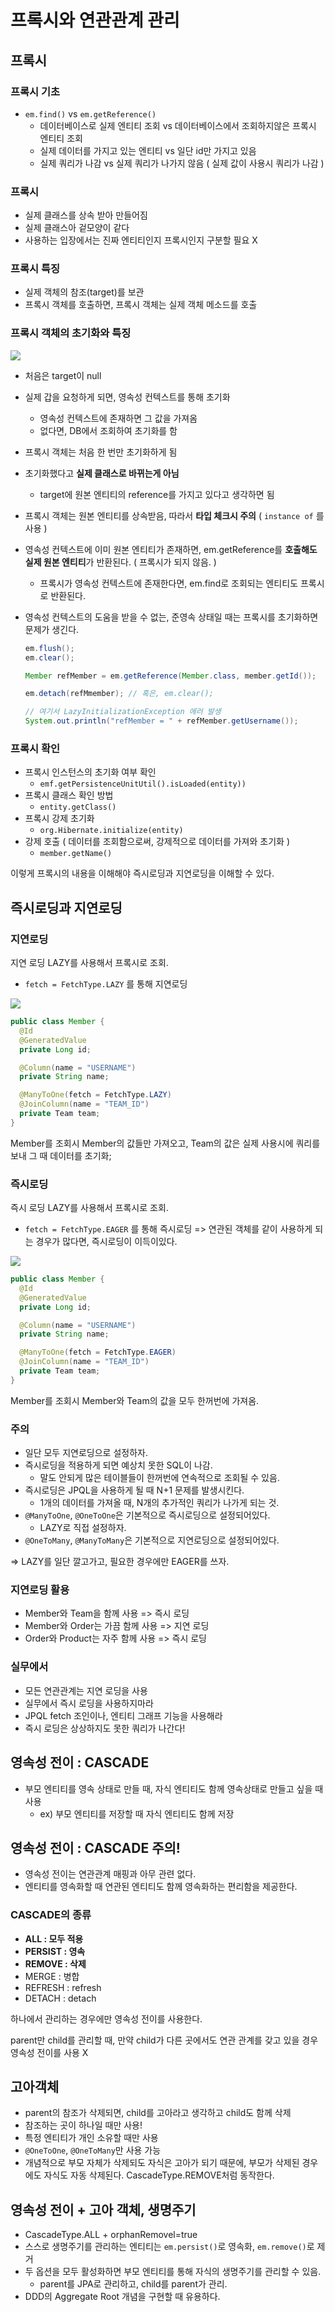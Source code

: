 # 프록시와 연관관계 관리

## 프록시

### 프록시 기초

- `em.find()` vs `em.getReference()`
  - 데이터베이스로 실제 엔티티 조회 vs 데이터베이스에서 조회하지않은 프록시 엔티티 조회
  - 실제 데이터를 가지고 있는 엔티티 vs 일단 id만 가지고 있음
  - 실제 쿼리가 나감 vs 실제 쿼리가 나가지 않음 ( 실제 값이 사용시 쿼리가 나감 )

### 프록시

- 실제 클래스를 상속 받아 만들어짐
- 실제 클래스아 겉모양이 같다
- 사용하는 입장에서는 진짜 엔티티인지 프록시인지 구분할 필요 X

### 프록시 특징

- 실제 객체의 참조(target)를 보관
- 프록시 객체를 호출하면, 프록시 객체는 실제 객체 메소드를 호출

### 프록시 객체의 초기화와 특징

![](img_김성일/1.png)

- 처음은 target이 null
- 실제 갑을 요청하게 되면, 영속성 컨텍스트를 통해 초기화
  - 영속성 컨텍스트에 존재하면 그 값을 가져옴
  - 없다면, DB에서 조회하여 초기화를 함
- 프록시 객체는 처음 한 번만 초기화하게 됨
- 초기화했다고 **실제 클래스로 바뀌는게 아님**
  - target에 원본 엔티티의 reference를 가지고 있다고 생각하면 됨
- 프록시 객체는 원본 엔티티를 상속받음, 따라서 **타입 체크시 주의** ( `instance of` 를 사용 )
- 영속성 컨텍스트에 이미 원본 엔티티가 존재하면, em.getReference를 **호출해도 실제 원본 엔티티**가 반환된다. ( 프록시가 되지 않음. )
  - 프록시가 영속성 컨텍스트에 존재한다면, em.find로 조회되는 엔티티도 프록시로 반환된다.
- 영속성 컨텍스트의 도움을 받을 수 없는, 준영속 상태일 때는 프록시를 초기화하면 문제가 생긴다.

  ```java
  em.flush();
  em.clear();

  Member refMember = em.getReference(Member.class, member.getId());

  em.detach(refMmember); // 혹은, em.clear();

  // 여기서 LazyInitializationException 에러 발생
  System.out.println("refMember = " + refMember.getUsername());
  ```

### 프록시 확인

- 프록시 인스턴스의 초기화 여부 확인
  - `emf.getPersistenceUnitUtil().isLoaded(entity))`
- 프록시 클래스 확인 방법
  - `entity.getClass()`
- 프록시 강제 초기화
  - `org.Hibernate.initialize(entity)`
- 강제 호출 ( 데이터를 조회함으로써, 강제적으로 데이터를 가져와 초기화 )
  - `member.getName()`

이렇게 프록시의 내용을 이해해야 즉시로딩과 지연로딩을 이해할 수 있다.

## 즉시로딩과 지연로딩

### 지연로딩

지연 로딩 LAZY를 사용해서 프록시로 조회.

- `fetch = FetchType.LAZY` 를 통해 지연로딩

![](img_김성일/2.png)

```java
public class Member {
  @Id
  @GeneratedValue
  private Long id;

  @Column(name = "USERNAME")
  private String name;

  @ManyToOne(fetch = FetchType.LAZY)
  @JoinColumn(name = "TEAM_ID")
  private Team team;
}
```

Member를 조회시 Member의 값들만 가져오고, Team의 값은 실제 사용시에 쿼리를 보내 그 때 데이터를 초기화;

### 즉시로딩

즉시 로딩 LAZY를 사용해서 프록시로 조회.

- `fetch = FetchType.EAGER` 를 통해 즉시로딩
  => 연관된 객체를 같이 사용하게 되는 경우가 많다면, 즉시로딩이 이득이있다.

![](img_김성일/3.png)

```java
public class Member {
  @Id
  @GeneratedValue
  private Long id;

  @Column(name = "USERNAME")
  private String name;

  @ManyToOne(fetch = FetchType.EAGER)
  @JoinColumn(name = "TEAM_ID")
  private Team team;
}
```

Member를 조회시 Member와 Team의 값을 모두 한꺼번에 가져옴.

### 주의

- 일단 모두 지연로딩으로 설정하자.
- 즉시로딩을 적용하게 되면 예상치 못한 SQL이 나감.
  - 말도 안되게 많은 테이블들이 한꺼번에 연속적으로 조회될 수 있음.
- 즉시로딩은 JPQL을 사용하게 될 때 N+1 문제를 발생시킨다.
  - 1개의 데이터를 가져올 때, N개의 추가적인 쿼리가 나가게 되는 것.
- `@ManyToOne`, `@OneToOne`은 기본적으로 즉시로딩으로 설정되어있다.
  - LAZY로 직접 설정하자.
- `@OneToMany`, `@ManyToMany`은 기본적으로 지연로딩으로 설정되어있다.

=> LAZY를 일단 깔고가고, 필요한 경우에만 EAGER를 쓰자.

### 지연로딩 활용

- Member와 Team을 함께 사용 => 즉시 로딩
- Member와 Order는 가끔 함께 사용 => 지연 로딩
- Order와 Product는 자주 함께 사용 => 즉시 로딩

### 실무에서

- 모든 연관관계는 지연 로딩을 사용
- 실무에서 즉시 로딩을 사용하지마라
- JPQL fetch 조인이나, 엔티티 그래프 기능을 사용해라
- 즉시 로딩은 상상하지도 못한 쿼리가 나간다!

## 영속성 전이 : CASCADE

- 부모 엔티티를 영속 상태로 만들 때, 자식 엔티티도 함께 영속상태로 만들고 싶을 때 사용
  - ex) 부모 엔티티를 저장할 때 자식 엔티티도 함께 저장

## 영속성 전이 : CASCADE 주의!

- 영속성 전이는 연관관계 매핑과 아무 관련 없다.
- 엔티티를 영속화할 때 연관된 엔티티도 함께 영속화하는 편리함을 제공한다.

### CASCADE의 종류

- **ALL : 모두 적용**
- **PERSIST : 영속**
- **REMOVE : 삭제**
- MERGE : 병합
- REFRESH : refresh
- DETACH : detach

하나에서 관리하는 경우에만 영속성 전이를 사용한다.

parent만 child를 관리할 때, 만약 child가 다른 곳에서도 연관 관계를 갖고 있을 경우 영속성 전이를 사용 X

## 고아객체

- parent의 참조가 삭제되면, child를 고아라고 생각하고 child도 함께 삭제
- 참조하는 곳이 하나일 때만 사용!
- 특정 엔티티가 개인 소유할 때만 사용
- `@OneToOne`, `@OneToMany`만 사용 가능
- 개념적으로 부모 자체가 삭제되도 자식은 고아가 되기 때문에, 부모가 삭제된 경우에도 자식도 자동 삭제된다. CascadeType.REMOVE처럼 동작한다.

## 영속성 전이 + 고아 객체, 생명주기

- CascadeType.ALL + orphanRemovel=true
- 스스로 생명주기를 관리하는 엔티티는 `em.persist()`로 영속화, `em.remove()`로 제거
- 두 옵션을 모두 활성화하면 부모 엔티티를 통해 자식의 생명주기를 관리할 수 있음.
  - parent를 JPA로 관리하고, child를 parent가 관리.
- DDD의 Aggregate Root 개념을 구현할 때 유용하다.
